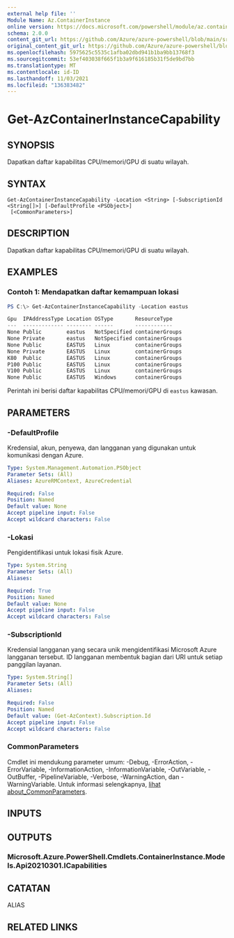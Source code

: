 ```yaml
---
external help file: ''
Module Name: Az.ContainerInstance
online version: https://docs.microsoft.com/powershell/module/az.containerinstance/get-azcontainerinstancecapability
schema: 2.0.0
content_git_url: https://github.com/Azure/azure-powershell/blob/main/src/ContainerInstance/help/Get-AzContainerInstanceCapability.md
original_content_git_url: https://github.com/Azure/azure-powershell/blob/main/src/ContainerInstance/help/Get-AzContainerInstanceCapability.md
ms.openlocfilehash: 5975625c5535c1afba02dbd941b1ba9bb13768f3
ms.sourcegitcommit: 53ef403038f665f1b3a9f616185b31f5de9bd7bb
ms.translationtype: MT
ms.contentlocale: id-ID
ms.lasthandoff: 11/03/2021
ms.locfileid: "136383482"
---
```

# Get-AzContainerInstanceCapability

## SYNOPSIS
Dapatkan daftar kapabilitas CPU/memori/GPU di suatu wilayah.

## SYNTAX

```
Get-AzContainerInstanceCapability -Location <String> [-SubscriptionId <String[]>] [-DefaultProfile <PSObject>]
 [<CommonParameters>]
```

## DESCRIPTION
Dapatkan daftar kapabilitas CPU/memori/GPU di suatu wilayah.

## EXAMPLES

### Contoh 1: Mendapatkan daftar kemampuan lokasi
```powershell
PS C:\> Get-AzContainerInstanceCapability -Location eastus

Gpu  IPAddressType Location OSType       ResourceType   
---  ------------- -------- ------       ------------   
None Public        eastus   NotSpecified containerGroups
None Private       eastus   NotSpecified containerGroups
None Public        EASTUS   Linux        containerGroups
None Private       EASTUS   Linux        containerGroups
K80  Public        EASTUS   Linux        containerGroups
P100 Public        EASTUS   Linux        containerGroups
V100 Public        EASTUS   Linux        containerGroups
None Public        EASTUS   Windows      containerGroups
```

Perintah ini berisi daftar kapabilitas CPU/memori/GPU di `eastus` kawasan.

## PARAMETERS

### -DefaultProfile
Kredensial, akun, penyewa, dan langganan yang digunakan untuk komunikasi dengan Azure.

```yaml
Type: System.Management.Automation.PSObject
Parameter Sets: (All)
Aliases: AzureRMContext, AzureCredential

Required: False
Position: Named
Default value: None
Accept pipeline input: False
Accept wildcard characters: False
```

### -Lokasi
Pengidentifikasi untuk lokasi fisik Azure.

```yaml
Type: System.String
Parameter Sets: (All)
Aliases:

Required: True
Position: Named
Default value: None
Accept pipeline input: False
Accept wildcard characters: False
```

### -SubscriptionId
Kredensial langganan yang secara unik mengidentifikasi Microsoft Azure langganan tersebut.
ID langganan membentuk bagian dari URI untuk setiap panggilan layanan.

```yaml
Type: System.String[]
Parameter Sets: (All)
Aliases:

Required: False
Position: Named
Default value: (Get-AzContext).Subscription.Id
Accept pipeline input: False
Accept wildcard characters: False
```

### CommonParameters
Cmdlet ini mendukung parameter umum: -Debug, -ErrorAction, -ErrorVariable, -InformationAction, -InformationVariable, -OutVariable, -OutBuffer, -PipelineVariable, -Verbose, -WarningAction, dan -WarningVariable. Untuk informasi selengkapnya, [lihat about_CommonParameters](http://go.microsoft.com/fwlink/?LinkID=113216).

## INPUTS

## OUTPUTS

### Microsoft.Azure.PowerShell.Cmdlets.ContainerInstance.Models.Api20210301.ICapabilities

## CATATAN

ALIAS

## RELATED LINKS

